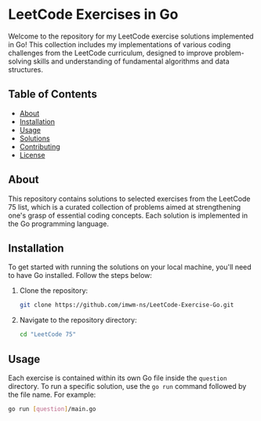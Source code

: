 # LeetCode Exercises in Go

Welcome to the repository for my LeetCode exercise solutions implemented in Go! This collection includes my implementations of various coding challenges from the LeetCode curriculum, designed to improve problem-solving skills and understanding of fundamental algorithms and data structures.

## Table of Contents

- [About](#about)
- [Installation](#installation)
- [Usage](#usage)
- [Solutions](#solutions)
- [Contributing](#contributing)
- [License](#license)

## About

This repository contains solutions to selected exercises from the LeetCode 75 list, which is a curated collection of problems aimed at strengthening one's grasp of essential coding concepts. Each solution is implemented in the Go programming language.

## Installation

To get started with running the solutions on your local machine, you'll need to have Go installed. Follow the steps below:

1. Clone the repository:
    ```sh
    git clone https://github.com/imwm-ns/LeetCode-Exercise-Go.git
    ```
2. Navigate to the repository directory:
    ```sh
    cd "LeetCode 75"
    ```

## Usage

Each exercise is contained within its own Go file inside the `question` directory. To run a specific solution, use the `go run` command followed by the file name. For example:

```sh
go run [question]/main.go
